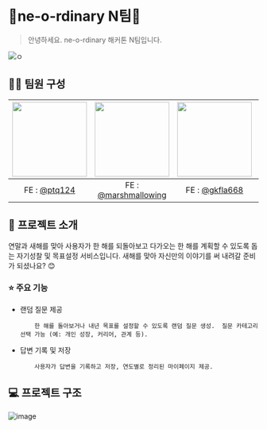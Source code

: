 # 🎄ne-o-rdinary N팀🎄
> 안녕하세요. ne-o-rdinary 해커톤 N팀입니다.

![ㅇ](https://github.com/user-attachments/assets/1b770362-0361-4272-a7f9-cbff40de6dbc)

## 👶🏻 팀원 구성
|<img src="https://avatars.githubusercontent.com/u/64758823?v=4,ptq124,박태규 Park Tae Kyu,https://github.com/ptq124" width="150" height="150"/>|<img src="https://avatars.githubusercontent.com/u/114673063?v=4,marshmallowing,Youjin,https://github.com/marshmallowing" width="150" height="150"/>|<img src="https://avatars.githubusercontent.com/u/81246338?v=4,gkfla668,임하림,https://github.com/gkfla668" width="150" height="150"/>|<img src="https://avatars.githubusercontent.com/u/108733746?v=4,Yoon0221,신지윤 (Yoon),https://github.com/Yoon0221" width="150" height="150"/>|<img src="https://avatars.githubusercontent.com/u/115148838?v=4,hcg0127,,https://github.com/hcg0127" width="150" height="150"/>|<img src="https://avatars.githubusercontent.com/u/154957716?v=4,OZIIJIN,OZIIJIN,https://github.com/OZIIJIN" width="150" height="150"/>
|:-:|:-:|:-:|:-:|:-:|:-:
|FE : [@ptq124](https://github.com/ptq124)|FE : [@marshmallowing](https://github.com/marshmallowing)|FE : [@gkfla668](https://github.com/gkfla668)|BE : [@Yoon0221](https://github.com/Yoon0221)|BE : [@hcg0127](https://github.com/hcg0127)|BE : [@OZIIJIN](https://github.com/OZIIJIN)


## 💬 프로젝트 소개

연말과 새해를 맞아 사용자가 한 해를 되돌아보고 다가오는 한 해를 계획할 수 있도록 돕는 자기성찰 및 목표설정 서비스입니다. 새해를 맞아 자신만의 이야기를 써 내려갈 준비가 되셨나요? 😊

### ⭐️ 주요 기능

- 랜덤 질문 제공

          한 해를 돌아보거나 내년 목표를 설정할 수 있도록 랜덤 질문 생성.  질문 카테고리 선택 가능 (예: 개인 성장, 커리어, 관계 등).

- 답변 기록 및 저장

          사용자가 답변을 기록하고 저장, 연도별로 정리된 마이페이지 제공.

## 💻 프로젝트 구조

![image](https://github.com/user-attachments/assets/ecb97a33-4296-42f5-8143-cc70283290f5)

